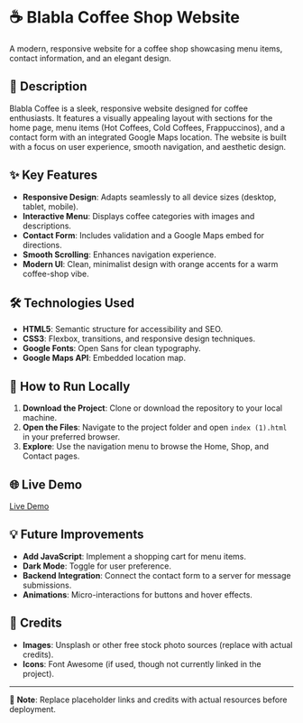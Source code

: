 # ☕ Blabla Coffee Shop Website

A modern, responsive website for a coffee shop showcasing menu items, contact information, and an elegant design.

## 📖 Description

Blabla Coffee is a sleek, responsive website designed for coffee enthusiasts. It features a visually appealing layout with sections for the home page, menu items (Hot Coffees, Cold Coffees, Frappuccinos), and a contact form with an integrated Google Maps location. The website is built with a focus on user experience, smooth navigation, and aesthetic design.

## ✨ Key Features

- **Responsive Design**: Adapts seamlessly to all device sizes (desktop, tablet, mobile).  
- **Interactive Menu**: Displays coffee categories with images and descriptions.  
- **Contact Form**: Includes validation and a Google Maps embed for directions.  
- **Smooth Scrolling**: Enhances navigation experience.  
- **Modern UI**: Clean, minimalist design with orange accents for a warm coffee-shop vibe.  

## 🛠️ Technologies Used

- **HTML5**: Semantic structure for accessibility and SEO.  
- **CSS3**: Flexbox, transitions, and responsive design techniques.  
- **Google Fonts**: Open Sans for clean typography.  
- **Google Maps API**: Embedded location map.  

## 🚀 How to Run Locally

1. **Download the Project**: Clone or download the repository to your local machine.  
2. **Open the Files**: Navigate to the project folder and open `index (1).html` in your preferred browser.  
3. **Explore**: Use the navigation menu to browse the Home, Shop, and Contact pages.  

## 🌐 Live Demo

[Live Demo](https://coffee-shop-omega-one.vercel.app/)  


## 💡 Future Improvements

- **Add JavaScript**: Implement a shopping cart for menu items.  
- **Dark Mode**: Toggle for user preference.  
- **Backend Integration**: Connect the contact form to a server for message submissions.  
- **Animations**: Micro-interactions for buttons and hover effects.  

## 🙏 Credits

- **Images**: Unsplash or other free stock photo sources (replace with actual credits).  
- **Icons**: Font Awesome (if used, though not currently linked in the project).  

---

📌 **Note**: Replace placeholder links and credits with actual resources before deployment.  
